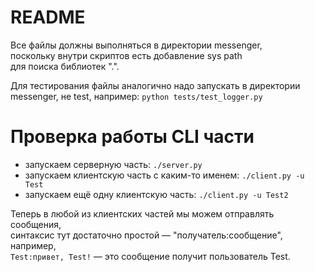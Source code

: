 # README
Все файлы должны выполняться в директории messenger,  
поскольку внутри скриптов есть добавление sys path  
для поиска библиотек ".".

Для тестирования файлы аналогично надо запускать в
директории messenger, не test, например:
```python tests/test_logger.py```

# Проверка работы CLI части

- запускаем серверную часть: ```./server.py```
- запускаем клиентскую часть с каким-то именем: ```./client.py -u Test```
- запускаем ещё одну клиентскую часть: ```./client.py -u Test2```

Теперь в любой из клиентских частей мы можем отправлять сообщения,  
синтаксис тут достаточно простой — "получатель:сообщение", например,  
```Test:привет, Test!``` — это сообщение получит пользователь Test.
